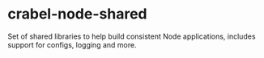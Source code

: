# crabel-node-shared
Set of shared libraries to help build consistent Node applications, includes support for 
configs, logging and more.
